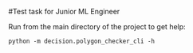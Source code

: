 #Test task for Junior ML Engineer 

Run from the main directory of the project to get help:
```coffeescriptliterate
python -m decision.polygon_checker_cli -h
```